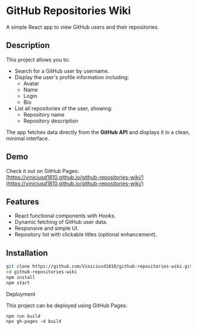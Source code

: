 # GitHub Repositories Wiki

A simple React app to view GitHub users and their repositories.

## Description

This project allows you to:

- Search for a GitHub user by username.
- Display the user's profile information including:
  - Avatar
  - Name
  - Login
  - Bio
- List all repositories of the user, showing:
  - Repository name
  - Repository description

The app fetches data directly from the **GitHub API** and displays it in a clean, minimal interface.

## Demo

Check it out on GitHub Pages:  
[https://viniciusd1810.github.io/github-repositories-wiki/](https://viniciusd1810.github.io/github-repositories-wiki/)

## Features

- React functional components with Hooks.
- Dynamic fetching of GitHub user data.
- Responsive and simple UI.
- Repository list with clickable titles (optional enhancement).

## Installation

```bash
git clone https://github.com/Viniciusd1810/github-repositories-wiki.git
cd github-repositories-wiki
npm install
npm start
```

Deployment

This project can be deployed using GitHub Pages:
```
npm run build
npx gh-pages -d build
